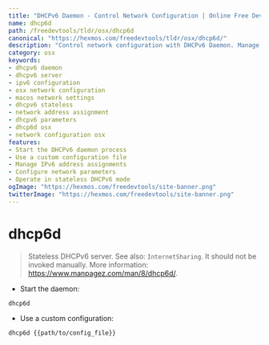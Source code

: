 ```yaml
---
title: "DHCPv6 Daemon - Control Network Configuration | Online Free DevTools by Hexmos"
name: dhcp6d
path: /freedevtools/tldr/osx/dhcp6d
canonical: "https://hexmos.com/freedevtools/tldr/osx/dhcp6d/"
description: "Control network configuration with DHCPv6 Daemon. Manage IPv6 addresses and server parameters on macOS. Free online tool, no registration required."
category: osx
keywords:
- dhcpv6 daemon
- dhcpv6 server
- ipv6 configuration
- osx network configuration
- macos network settings
- dhcpv6 stateless
- network address assignment
- dhcpv6 parameters
- dhcp6d osx
- network configuration osx
features:
- Start the DHCPv6 daemon process
- Use a custom configuration file
- Manage IPv6 address assignments
- Configure network parameters
- Operate in stateless DHCPv6 mode
ogImage: "https://hexmos.com/freedevtools/site-banner.png"
twitterImage: "https://hexmos.com/freedevtools/site-banner.png"
---
```


# dhcp6d

> Stateless DHCPv6 server.
> See also: `InternetSharing`.
> It should not be invoked manually.
> More information: <https://www.manpagez.com/man/8/dhcp6d/>.

- Start the daemon:

`dhcp6d`

- Use a custom configuration:

`dhcp6d {{path/to/config_file}}`
